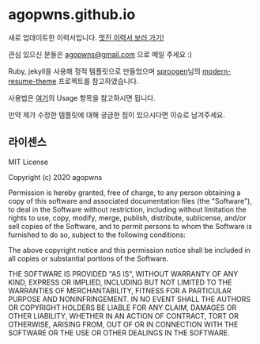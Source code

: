 # agopwns.github.io
새로 업데이트한 이력서입니다. [멋진 이력서 보러 가기!](https://agopwns.github.io/)  
  
관심 있으신 분들은 agopwns@gmail.com 으로 메일 주세요 :)  
  
Ruby, jekyll을 사용해 정적 템플릿으로 만들었으며
[sproogen](https://github.com/sproogen)님의 [modern-resume-theme](https://github.com/sproogen/modern-resume-theme) 프로젝트를 참고하였습니다.
  
사용법은 [여기](https://github.com/sproogen/modern-resume-theme)의 Usage 항목을 참고하시면 됩니다.

만약 제가 수정한 템플릿에 대해 궁금한 점이 있으시다면 이슈로 남겨주세요.

## 라이센스
MIT License  
  
Copyright (c) 2020 agopwns  
  
Permission is hereby granted, free of charge, to any person obtaining a copy
of this software and associated documentation files (the "Software"), to deal
in the Software without restriction, including without limitation the rights
to use, copy, modify, merge, publish, distribute, sublicense, and/or sell
copies of the Software, and to permit persons to whom the Software is
furnished to do so, subject to the following conditions:  
  
The above copyright notice and this permission notice shall be included in all
copies or substantial portions of the Software.  
  
THE SOFTWARE IS PROVIDED "AS IS", WITHOUT WARRANTY OF ANY KIND, EXPRESS OR
IMPLIED, INCLUDING BUT NOT LIMITED TO THE WARRANTIES OF MERCHANTABILITY,
FITNESS FOR A PARTICULAR PURPOSE AND NONINFRINGEMENT. IN NO EVENT SHALL THE
AUTHORS OR COPYRIGHT HOLDERS BE LIABLE FOR ANY CLAIM, DAMAGES OR OTHER
LIABILITY, WHETHER IN AN ACTION OF CONTRACT, TORT OR OTHERWISE, ARISING FROM,
OUT OF OR IN CONNECTION WITH THE SOFTWARE OR THE USE OR OTHER DEALINGS IN THE
SOFTWARE.  
